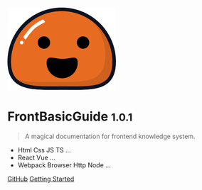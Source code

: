 ![logo](_media/icon.svg)

# FrontBasicGuide <small>1.0.1</small>

> A magical documentation for frontend knowledge system.

- Html Css JS TS ...
- React Vue ...
- Webpack Browser Http Node ...

[GitHub](https://github.com/lvmengnan/FrontBasicGuide)
[Getting Started](/css/page_render)
